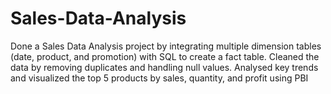 # Sales-Data-Analysis
Done a Sales Data Analysis project by integrating multiple dimension tables (date, product, and promotion) with SQL to create a fact table. Cleaned the data by removing duplicates and handling null values. Analysed key trends and visualized the top 5 products by sales, quantity, and profit using PBI
